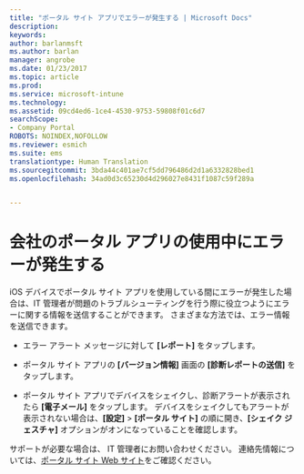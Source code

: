 ```yaml
---
title: "ポータル サイト アプリでエラーが発生する | Microsoft Docs"
description: 
keywords: 
author: barlanmsft
ms.author: barlan
manager: angrobe
ms.date: 01/23/2017
ms.topic: article
ms.prod: 
ms.service: microsoft-intune
ms.technology: 
ms.assetid: 09cd4ed6-1ce4-4530-9753-59808f01c6d7
searchScope:
- Company Portal
ROBOTS: NOINDEX,NOFOLLOW
ms.reviewer: esmich
ms.suite: ems
translationtype: Human Translation
ms.sourcegitcommit: 3bda44c401ae7cf5dd796486d2d1a6332828bed1
ms.openlocfilehash: 34ad0d3c65230d4d296027e8431f1087c59f289a


---
```



# <a name="you-get-an-error-while-using-the-company-portal-app"></a>会社のポータル アプリの使用中にエラーが発生する

iOS デバイスでポータル サイト アプリを使用している間にエラーが発生した場合は、IT 管理者が問題のトラブルシューティングを行う際に役立つようにエラーに関する情報を送信することができます。 さまざまな方法では、エラー情報を送信できます。

-   エラー アラート メッセージに対して **[レポート]** をタップします。

-   ポータル サイト アプリの **[バージョン情報]** 画面の **[診断レポートの送信]** をタップします。

-   ポータル サイト アプリでデバイスをシェイクし、診断アラートが表示されたら **[電子メール]** をタップします。 デバイスをシェイクしてもアラートが表示されない場合は、**[設定]** > **[ポータル サイト]** の順に開き、**[シェイク ジェスチャ]** オプションがオンになっていることを確認します。

サポートが必要な場合は、 IT 管理者にお問い合わせください。 連絡先情報については、[ポータル サイト Web サイト](http://portal.manage.microsoft.com)をご確認ください。



<!--HONumber=Jan17_HO4-->


